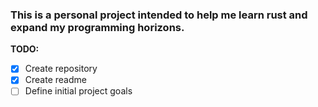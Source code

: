 ### This is a personal project intended to help me learn rust and expand my programming horizons.

**TODO:**
- [x] Create repository
- [x] Create readme
- [ ] Define initial project goals
